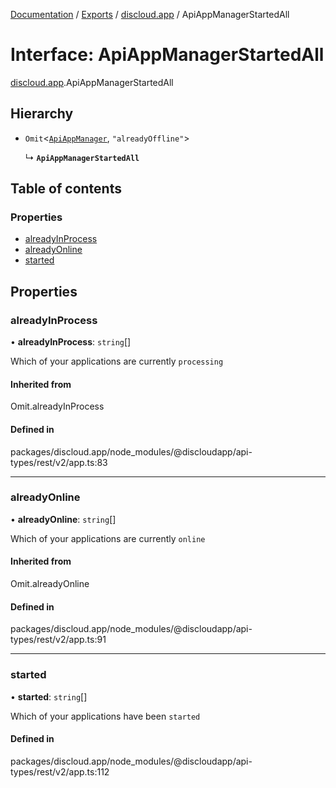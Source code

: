 [Documentation](../README.md) / [Exports](../modules.md) / [discloud.app](../modules/discloud_app.md) / ApiAppManagerStartedAll

# Interface: ApiAppManagerStartedAll

[discloud.app](../modules/discloud_app.md).ApiAppManagerStartedAll

## Hierarchy

- `Omit`\<[`ApiAppManager`](discloud_app.ApiAppManager.md), ``"alreadyOffline"``\>

  ↳ **`ApiAppManagerStartedAll`**

## Table of contents

### Properties

- [alreadyInProcess](discloud_app.ApiAppManagerStartedAll.md#alreadyinprocess)
- [alreadyOnline](discloud_app.ApiAppManagerStartedAll.md#alreadyonline)
- [started](discloud_app.ApiAppManagerStartedAll.md#started)

## Properties

### alreadyInProcess

• **alreadyInProcess**: `string`[]

Which of your applications are currently `processing`

#### Inherited from

Omit.alreadyInProcess

#### Defined in

packages/discloud.app/node_modules/@discloudapp/api-types/rest/v2/app.ts:83

___

### alreadyOnline

• **alreadyOnline**: `string`[]

Which of your applications are currently `online`

#### Inherited from

Omit.alreadyOnline

#### Defined in

packages/discloud.app/node_modules/@discloudapp/api-types/rest/v2/app.ts:91

___

### started

• **started**: `string`[]

Which of your applications have been `started`

#### Defined in

packages/discloud.app/node_modules/@discloudapp/api-types/rest/v2/app.ts:112
